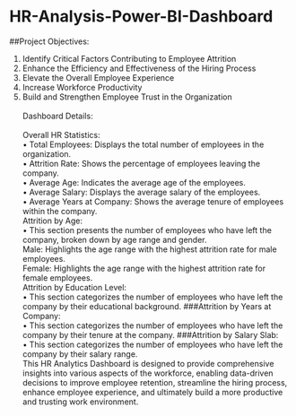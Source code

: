 # HR-Analysis-Power-BI-Dashboard
##Project Objectives:<br>
1.	Identify Critical Factors Contributing to Employee Attrition
2.	Enhance the Efficiency and Effectiveness of the Hiring Process
3.	Elevate the Overall Employee Experience
4.	Increase Workforce Productivity
5.	Build and Strengthen Employee Trust in the Organization<br>
<br>Dashboard Details:  <br>
<br>Overall HR Statistics:<br>
•	Total Employees: Displays the total number of employees in the organization.<br>
•	Attrition Rate: Shows the percentage of employees leaving the company.<br>
•	Average Age: Indicates the average age of the employees.<br>
•	Average Salary: Displays the average salary of the employees.<br>
•	Average Years at Company: Shows the average tenure of employees within the company.<br>
Attrition by Age:<br>
•	This section presents the number of employees who have left the company, broken down by age range and gender.<br>
  Male: Highlights the age range with the highest attrition rate for male employees.<br>
  Female: Highlights the age range with the highest attrition rate for female employees.<br>
Attrition by Education Level:<br>
•	This section categorizes the number of employees who have left the company by their educational background.
###Attrition by Years at Company:<br>
•	This section categorizes the number of employees who have left the company by their tenure at the company.
###Attrition by Salary Slab:<br>
•	This section categorizes the number of employees who have left the company by their salary range.
<br>This HR Analytics Dashboard is designed to provide comprehensive insights into various aspects of the workforce, enabling data-driven decisions to improve employee retention, streamline the hiring process, enhance employee experience, and ultimately build a more productive and trusting work environment.

